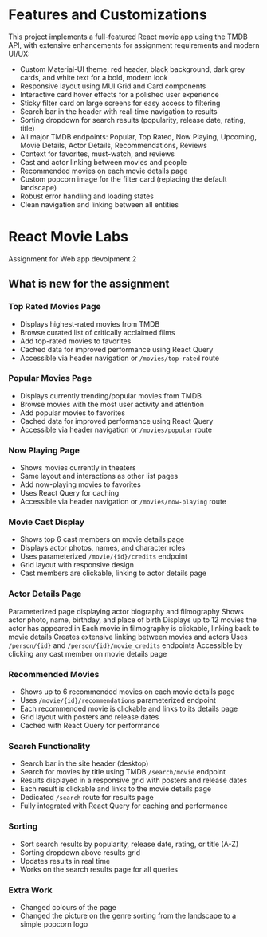 # Features and Customizations

This project implements a full-featured React movie app using the TMDB API, with extensive enhancements for assignment requirements and modern UI/UX:

- Custom Material-UI theme: red header, black background, dark grey cards, and white text for a bold, modern look
- Responsive layout using MUI Grid and Card components
- Interactive card hover effects for a polished user experience
- Sticky filter card on large screens for easy access to filtering
- Search bar in the header with real-time navigation to results
- Sorting dropdown for search results (popularity, release date, rating, title)
- All major TMDB endpoints: Popular, Top Rated, Now Playing, Upcoming, Movie Details, Actor Details, Recommendations, Reviews
- Context for favorites, must-watch, and reviews
- Cast and actor linking between movies and people
- Recommended movies on each movie details page
- Custom popcorn image for the filter card (replacing the default landscape)
- Robust error handling and loading states
- Clean navigation and linking between all entities

# React Movie Labs

Assignment for Web app devolpment 2

## What is new for the assignment

### Top Rated Movies Page
- Displays highest-rated movies from TMDB
- Browse curated list of critically acclaimed films
- Add top-rated movies to favorites
- Cached data for improved performance using React Query
- Accessible via header navigation or `/movies/top-rated` route

### Popular Movies Page
- Displays currently trending/popular movies from TMDB
- Browse movies with the most user activity and attention
- Add popular movies to favorites
- Cached data for improved performance using React Query
- Accessible via header navigation or `/movies/popular` route

### Now Playing Page
- Shows movies currently in theaters
- Same layout and interactions as other list pages
- Add now-playing movies to favorites
- Uses React Query for caching
- Accessible via header navigation or `/movies/now-playing` route

### Movie Cast Display
- Shows top 6 cast members on movie details page
- Displays actor photos, names, and character roles
- Uses parameterized `/movie/{id}/credits` endpoint
- Grid layout with responsive design
- Cast members are clickable, linking to actor details page

### Actor Details Page
Parameterized page displaying actor biography and filmography
Shows actor photo, name, birthday, and place of birth
Displays up to 12 movies the actor has appeared in
Each movie in filmography is clickable, linking back to movie details
Creates extensive linking between movies and actors
Uses `/person/{id}` and `/person/{id}/movie_credits` endpoints
Accessible by clicking any cast member on movie details page

### Recommended Movies
- Shows up to 6 recommended movies on each movie details page
- Uses `/movie/{id}/recommendations` parameterized endpoint
- Each recommended movie is clickable and links to its details page
- Grid layout with posters and release dates
- Cached with React Query for performance

### Search Functionality
- Search bar in the site header (desktop)
- Search for movies by title using TMDB `/search/movie` endpoint
- Results displayed in a responsive grid with posters and release dates
- Each result is clickable and links to the movie details page
- Dedicated `/search` route for results page
- Fully integrated with React Query for caching and performance

### Sorting
- Sort search results by popularity, release date, rating, or title (A-Z)
- Sorting dropdown above results grid
- Updates results in real time
- Works on the search results page for all queries

### Extra Work
- Changed colours of the page
- Changed the picture on the genre sorting from the landscape to a simple popcorn logo


